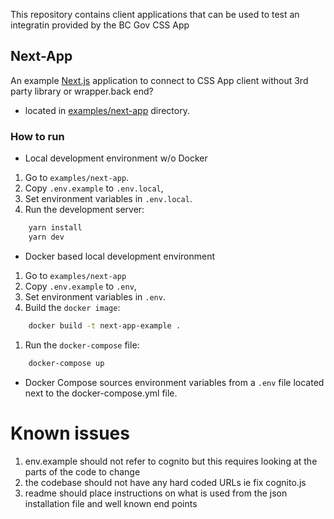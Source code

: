 This repository contains client applications that can be used to test an integratin provided by the BC Gov CSS App

## Next-App

An example [Next.js](https://nextjs.org/) application to connect to CSS App client without 3rd party library or wrapper.back end?

- located in [examples/next-app](examples/next-app) directory.

### How to run

- Local development environment w/o Docker

1. Go to `examples/next-app`.
1. Copy `.env.example` to `.env.local`,
1. Set environment variables in `.env.local`.
1. Run the development server:

```sh
    yarn install
    yarn dev
```

- Docker based local development environment

1. Go to `examples/next-app`
1. Copy `.env.example` to `.env`,
1. Set environment variables in `.env`.
1. Build the `docker image`:

```sh
    docker build -t next-app-example .
```

1. Run the `docker-compose` file:

```sh
    docker-compose up
```

- Docker Compose sources environment variables from a `.env` file located next to the docker-compose.yml file.

# Known issues

1. env.example should not refer to cognito but this requires looking at the parts of the code to change
1. the codebase should not have any hard coded URLs ie fix cognito.js
1. readme should place instructions on what is used from the json installation file and well known end points

